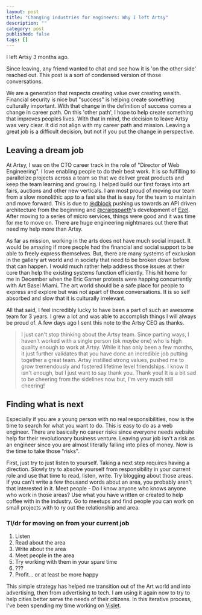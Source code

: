 ```yaml
---
layout: post
title: "Changing industries for engineers: Why I left Artsy"
description: ""
category: post
published: false
tags: []
---
```


I left Artsy 3 months ago.

Since leaving, any friend wanted to chat and see how it is 'on the other side' reached out. This post is a sort of condensed version of those conversations.

We are a generation that respects creating value over creating wealth. Financial security is nice but "success" is helping create something culturally important. With that change in the definition of success comes a change in career path. On this 'other path', I hope to help create something that improves peoples lives. With that in mind, the decision to leave Artsy was very clear. It did not align with my career path and mission. Leaving a great job is a difficult decision, but not if you put the change in perspective.

## Leaving a dream job

At Artsy, I was on the CTO career track in the role of "Director of Web Engineering". I love enabling people to do their best work. It is so fulfilling to parallelize projects across a team so that we deliver great products and keep the team learning and growing. I helped build our first forays into art fairs, auctions and other new verticals. I am most proud of moving our team from a slow monolithic app to a fast site that is easy for the team to maintain and move forward. This is due to [@dblock](https://github.com/dblock) pushing us towards an API driven architecture from the beginning and [@craigspaeth](https://twitter.com/craigspaeth)'s development of [Ezel](https://github.com/artsy/ezel). After moving to a series of micro services, things were good and it was time for me to move on. There are huge engineering nightmares out there that need my help more than Artsy.

As far as mission, working in the arts does not have much social impact. It would be amazing if more people had the financial and social support to be able to freely express themselves. But, there are many systems of exclusion in the gallery art world and in society that need to be broken down before that can happen. I would much rather help address those issues at their core than help the existing systems function efficiently. This hit home for me in December when the Eric Garner protests were happing concurrently with Art Basel Miami. The art world should be a safe place for people to express and explore but was not apart of those conversations. It is so self absorbed and slow that it is culturally irrelevant.

All that said, I feel incredibly lucky to have been a part of such an awesome team for 3 years. I grew a lot and was able to accomplish things I will always be proud of. A few days ago I sent this note to the Artsy CEO as thanks.

> I just can't stop thinking about the Artsy team. Since parting ways, I haven't worked with a single person (ok *maybe* one) who is high quality enough to work at Artsy. While it has only been a few months, it just further validates that you have done an incredible job putting together a great team. Artsy instilled strong values, pushed me to grow tremendously and fostered lifetime level friendships. I know it isn't enough, but I just want to say thank you. Thank you!
> It is a bit sad to be cheering from the sidelines now but, I'm very much still cheering!


## Finding what is next

Especially if you are a young person with no real responsibilities, now is the time to search for what you want to do. This is easy to do as a web engineer. There are basically no career risks since everyone needs website help for their revolutionary business venture. Leaving your job isn't a risk as an engineer since you are almost literally falling into piles of money. Now is the time to take those "risks".

First, just try to just listen to yourself. Taking a next step requires having a direction. Slowly try to absolve yourself from responsibility in your current role and use that time to read, listen, write. Try blogging about those areas. If you can't write a few thousand words about an area, you probably aren't that interested in it. Meet people - Do I know anyone who knows anyone who work in those areas? Use what you have written or created to help coffee with in the industry. Go to meetups and find people you can work on small projects with to ry out the relationship and area.

### Tl/dr for moving on from your current job
1. Listen
2. Read about the area
3. Write about the area
4. Meet people in the area
5. Try working with them in your spare time
6. ???
7. Profit… or at least be more happy

This simple strategy has helped me transition out of the Art world and into advertising, then from advertising to tech. I am using it again now to try to help cities better serve the needs of their citizens. In this iterative process, I've been spending my time working on [Vislet](http://www.vislet.com/).